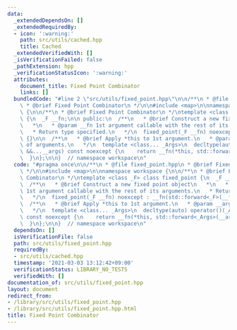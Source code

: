 ```yaml
---
data:
  _extendedDependsOn: []
  _extendedRequiredBy:
  - icon: ':warning:'
    path: src/utils/cached.hpp
    title: Cached
  _extendedVerifiedWith: []
  _isVerificationFailed: false
  _pathExtension: hpp
  _verificationStatusIcon: ':warning:'
  attributes:
    document_title: Fixed Point Combinator
    links: []
  bundledCode: "#line 2 \"src/utils/fixed_point.hpp\"\n\n/**\n * @file fixed_point.hpp\n\
    \ * @brief Fixed Point Combinator\n */\n\n#include <map>\n\nnamespace workspace\
    \ {\n\n/**\n * @brief Fixed Point Combinator\n */\ntemplate <class _F> class fixed_point\
    \ {\n  _F __fn;\n\n public:\n  /**\n   * @brief Construct a new fixed point object\n\
    \   *\n   * @param __fn 1st argument callable with the rest of its arguments.\n\
    \   * Return type specified.\n   */\n  fixed_point(_F __fn) noexcept : __fn(std::forward<_F>(__fn))\
    \ {}\n\n  /**\n   * @brief Apply *this to 1st argument.\n   * @param __args Rest\
    \ of arguments.\n   */\n  template <class... _Args>\n  decltype(auto) operator()(_Args\
    \ &&...__args) const noexcept {\n    return __fn(*this, std::forward<_Args>(__args)...);\n\
    \  }\n};\n\n}  // namespace workspace\n"
  code: "#pragma once\n\n/**\n * @file fixed_point.hpp\n * @brief Fixed Point Combinator\n\
    \ */\n\n#include <map>\n\nnamespace workspace {\n\n/**\n * @brief Fixed Point\
    \ Combinator\n */\ntemplate <class _F> class fixed_point {\n  _F __fn;\n\n public:\n\
    \  /**\n   * @brief Construct a new fixed point object\n   *\n   * @param __fn\
    \ 1st argument callable with the rest of its arguments.\n   * Return type specified.\n\
    \   */\n  fixed_point(_F __fn) noexcept : __fn(std::forward<_F>(__fn)) {}\n\n\
    \  /**\n   * @brief Apply *this to 1st argument.\n   * @param __args Rest of arguments.\n\
    \   */\n  template <class... _Args>\n  decltype(auto) operator()(_Args &&...__args)\
    \ const noexcept {\n    return __fn(*this, std::forward<_Args>(__args)...);\n\
    \  }\n};\n\n}  // namespace workspace\n"
  dependsOn: []
  isVerificationFile: false
  path: src/utils/fixed_point.hpp
  requiredBy:
  - src/utils/cached.hpp
  timestamp: '2021-03-03 13:12:42+09:00'
  verificationStatus: LIBRARY_NO_TESTS
  verifiedWith: []
documentation_of: src/utils/fixed_point.hpp
layout: document
redirect_from:
- /library/src/utils/fixed_point.hpp
- /library/src/utils/fixed_point.hpp.html
title: Fixed Point Combinator
---
```

